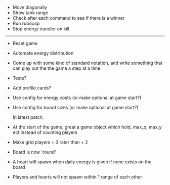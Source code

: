 - Move diagonally
- Show tank range
- Check after each command to see if there is a winner
- Run rubocop
- Stop energy transfer on kill
-------------------------
- Reset game
- Automate energy distribution
- Come up with some kind of standard notation, and write something that can play out the the game a step at a time
- Tests?
- Add profile cards?
- Use config for energy costs (or make optional at game start?)
- Use config for board sizes (or make optional at game start?)

  In latest patch:
- At the start of the game, great a game object which hold, max_x, max_y ect instead of counting players
- Make grid players + 3 rater than + 2
- Board is now 'round'
- A heart will spawn when daily energy is given if none exists on the board
- Players and hearts will not spawn within 1 range of each other
